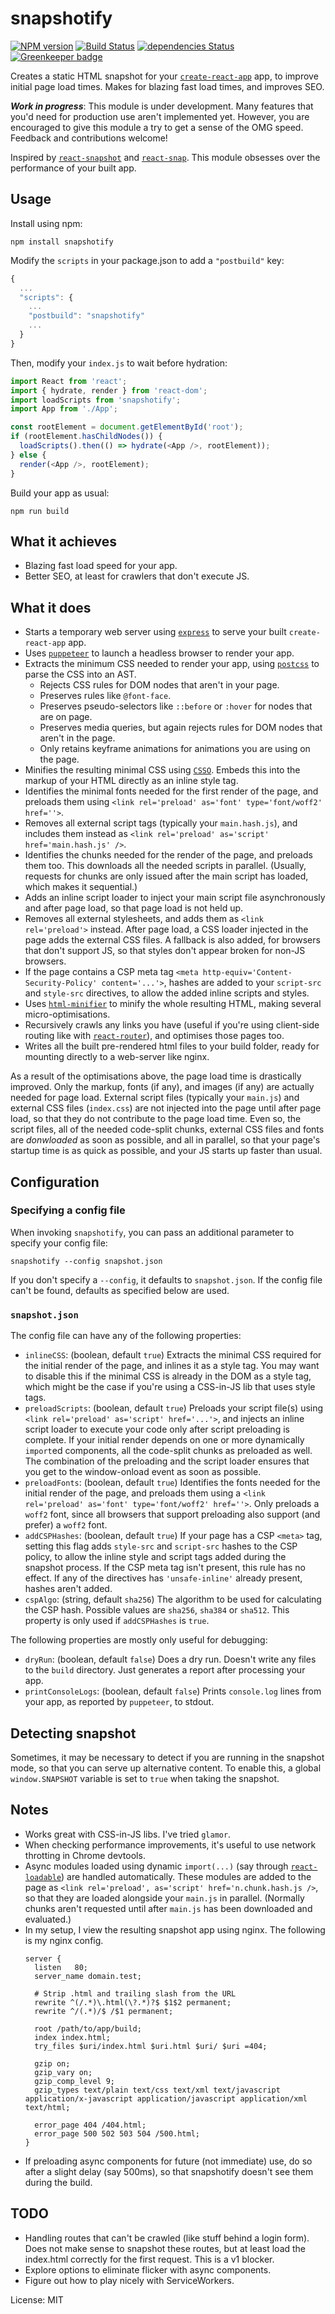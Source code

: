 snapshotify
===
[![NPM version](https://img.shields.io/npm/v/snapshotify.svg)](https://www.npmjs.com/package/snapshotify)
[![Build Status](https://travis-ci.org/errorception/snapshotify.svg?branch=master)](https://travis-ci.org/errorception/snapshotify)
[![dependencies Status](https://img.shields.io/david/errorception/snapshotify.svg)](https://david-dm.org/errorception/snapshotify) [![Greenkeeper badge](https://badges.greenkeeper.io/errorception/snapshotify.svg)](https://greenkeeper.io/)


Creates a static HTML snapshot for your [`create-react-app`](https://github.com/facebookincubator/create-react-app) app, to improve initial page load times. Makes for blazing fast load times, and improves SEO.

***Work in progress***: This module is under development. Many features that you'd need for production use aren't implemented yet. However, you are encouraged to give this module a try to get a sense of the OMG speed. Feedback and contributions welcome!

Inspired by [`react-snapshot`](https://github.com/geelen/react-snapshot) and [`react-snap`](https://github.com/stereobooster/react-snap). This module obsesses over the performance of your built app.

Usage
---
Install using npm:
```
npm install snapshotify
```

Modify the `scripts` in your package.json to add a `"postbuild"` key:
```js
{
  ...
  "scripts": {
    ...
    "postbuild": "snapshotify"
    ...
  }
}
```

Then, modify your `index.js` to wait before hydration:
```js
import React from 'react';
import { hydrate, render } from 'react-dom';
import loadScripts from 'snapshotify';
import App from './App';

const rootElement = document.getElementById('root');
if (rootElement.hasChildNodes()) {
  loadScripts().then(() => hydrate(<App />, rootElement));
} else {
  render(<App />, rootElement);
}
```

Build your app as usual:
```
npm run build
```

What it achieves
---
* Blazing fast load speed for your app.
* Better SEO, at least for crawlers that don't execute JS.


What it does
---

* Starts a temporary web server using [`express`](https://expressjs.com/) to serve your built `create-react-app` app.
* Uses [`puppeteer`](https://github.com/GoogleChrome/puppeteer) to launch a headless browser to render your app.
* Extracts the minimum CSS needed to render your app, using [`postcss`](http://postcss.org/) to parse the CSS into an AST.
  - Rejects CSS rules for DOM nodes that aren't in your page.
  - Preserves rules like `@font-face`.
  - Preserves pseudo-selectors like `::before` or `:hover` for nodes that are on page.
  - Preserves media queries, but again rejects rules for DOM nodes that aren't in the page.
  - Only retains keyframe animations for animations you are using on the page.
* Minifies the resulting minimal CSS using [`CSSO`](https://github.com/css/csso). Embeds this into the markup of your HTML directly as an inline style tag.
* Identifies the minimal fonts needed for the first render of the page, and preloads them using `<link rel='preload' as='font' type='font/woff2' href=''>`.
* Removes all external script tags (typically your `main.hash.js`), and includes them instead as `<link rel='preload' as='script' href='main.hash.js' />`.
* Identifies the chunks needed for the render of the page, and preloads them too. This downloads all the needed scripts in parallel. (Usually, requests for chunks are only issued after the main script has loaded, which makes it sequential.)
* Adds an inline script loader to inject your main script file asynchronously and after page load, so that page load is not held up.
* Removes all external stylesheets, and adds them as `<link rel='preload'>` instead. After page load, a CSS loader injected in the page adds the external CSS files. A fallback is also added, for browsers that don't support JS, so that styles don't appear broken for non-JS browsers.
* If the page contains a CSP meta tag `<meta http-equiv='Content-Security-Policy' content='...'>`, hashes are added to your `script-src` and `style-src` directives, to allow the added inline scripts and styles.
* Uses [`html-minifier`](https://github.com/kangax/html-minifier) to minify the whole resulting HTML, making several micro-optimisations.
* Recursively crawls any links you have (useful if you're using client-side routing like with [`react-router`](https://github.com/ReactTraining/react-router)), and optimises those pages too.
* Writes all the built pre-rendered html files to your build folder, ready for mounting directly to a web-server like nginx.

As a result of the optimisations above, the page load time is drastically improved. Only the markup, fonts (if any), and images (if any) are actually needed for page load. External script files (typically your `main.js`) and external CSS files (`index.css`) are not injected into the page until after page load, so that they do not contribute to the page load time. Even so, the script files, all of the needed code-split chunks, external CSS files and fonts are *donwloaded* as soon as possible, and all in parallel, so that your page's startup time is as quick as possible, and your JS starts up faster than usual.

Configuration
---

### Specifying a config file
When invoking `snapshotify`, you can pass an additional parameter to specify your config file:
```
snapshotify --config snapshot.json
```
If you don't specify a `--config`, it defaults to `snapshot.json`. If the config file can't be found, defaults as specified below are used.

### `snapshot.json`
The config file can have any of the following properties:

* `inlineCSS`: (boolean, default `true`) Extracts the minimal CSS required for the initial render of the page, and inlines it as a style tag. You may want to disable this if the minimal CSS is already in the DOM as a style tag, which might be the case if you're using a CSS-in-JS lib that uses style tags.
* `preloadScripts`: (boolean, default `true`) Preloads your script file(s) using `<link rel='preload' as='script' href='...'>`, and injects an inline script loader to execute your code only after script preloading is complete. If your initial render depends on one or more dynamically `import`ed components, all the code-split chunks as preloaded as well. The combination of the preloading and the script loader ensures that you get to the window-onload event as soon as possible.
* `preloadFonts`: (boolean, default `true`) Identifies the fonts needed for the initial render of the page, and preloads them using a `<link rel='preload' as='font' type='font/woff2' href=''>`. Only preloads a `woff2` font, since all browsers that support preloading also support (and prefer) a `woff2` font.
* `addCSPHashes`: (boolean, default `true`) If your page has a CSP `<meta>` tag, setting this flag adds `style-src` and `script-src` hashes to the CSP policy, to allow the inline style and script tags added during the snapshot process. If the CSP meta tag isn't present, this rule has no effect. If any of the directives has `'unsafe-inline'` already present, hashes aren't added.
* `cspAlgo`: (string, default `sha256`) The algorithm to be used for calculating the CSP hash. Possible values are `sha256`, `sha384` or `sha512`. This property is only used if `addCSPHashes` is `true`.

The following properties are mostly only useful for debugging:
* `dryRun`: (boolean, default `false`) Does a dry run. Doesn't write any files to the `build` directory. Just generates a report after processing your app.
* `printConsoleLogs`: (boolean, default `false`) Prints `console.log` lines from your app, as reported by `puppeteer`, to stdout.

Detecting snapshot
---
Sometimes, it may be necessary to detect if you are running in the snapshot mode, so that you can serve up alternative content. To enable this, a global `window.SNAPSHOT` variable is set to `true` when taking the snapshot.

Notes
---
* Works great with CSS-in-JS libs. I've tried `glamor`.
* When checking performance improvements, it's useful to use network throtting in Chrome devtools.
* Async modules loaded using dynamic `import(...)` (say through [`react-loadable`](https://github.com/thejameskyle/react-loadable)) are handled automatically. These modules are added to the page as `<link rel='preload', as='script' href='n.chunk.hash.js />`, so that they are loaded alongside your `main.js` in parallel. (Normally chunks aren't requested until after `main.js` has been downloaded and evaluated.)
* In my setup, I view the resulting snapshot app using nginx. The following is my nginx config.
  ```nginx
  server {
    listen   80;
    server_name domain.test;

    # Strip .html and trailing slash from the URL
    rewrite ^(/.*)\.html(\?.*)?$ $1$2 permanent;
    rewrite ^/(.*)/$ /$1 permanent;

    root /path/to/app/build;
    index index.html;
    try_files $uri/index.html $uri.html $uri/ $uri =404;

    gzip on;
    gzip_vary on;
    gzip_comp_level 9;
    gzip_types text/plain text/css text/xml text/javascript application/x-javascript application/javascript application/xml text/html;

    error_page 404 /404.html;
    error_page 500 502 503 504 /500.html;
  }

  ```
* If preloading async components for future (not immediate) use, do so after a slight delay (say 500ms), so that snapshotify doesn't see them during the build.


TODO
---
* Handling routes that can't be crawled (like stuff behind a login form). Does not make sense to snapshot these routes, but at least load the index.html correctly for the first request. This is a v1 blocker.
* Explore options to eliminate flicker with async components.
* Figure out how to play nicely with ServiceWorkers.

License: MIT